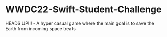 # WWDC22-Swift-Student-Challenge
 HEADS UP!!! - A hyper casual game where the main goal is to save the Earth from incoming space treats
